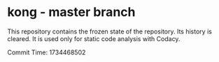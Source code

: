 # kong - master branch

This repository contains the frozen state of the repository.
Its history is cleared. It is used only for static code
analysis with Codacy.

Commit Time: 1734468502
